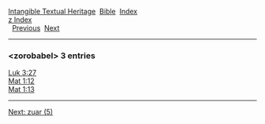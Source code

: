 [Intangible Textual Heritage](../../index)  [Bible](../index) 
[Index](index)   
[z Index](_z_)  
  [Previous](c12844)  [Next](c12846) 

------------------------------------------------------------------------

### &lt;zorobabel&gt; 3 entries

[Luk 3:27](../kjv/luk003.htm#027)  
[Mat 1:12](../kjv/mat001.htm#012)  
[Mat 1:13](../kjv/mat001.htm#013)  

------------------------------------------------------------------------

[Next: zuar (5)](c12846)
